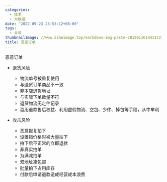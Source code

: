 ```yaml
---
categories:
  - 技术
  - 大数据
date: "2022-09-23 23:53:12+08:00"
tags:
  - 业务
thumbnailImage: //www.azheimage.top/markdown-img-paste-20190110144117219.png
title: 恶意订单
---
```


恶意订单

<!--more-->

- 退货风险

  - 物流单号被重复使用
  - 与退货订单商品不一致
  - 非本店退货地址
  - 与实际下单数量不符
  - 退货物流无走件记录
  - 滥用退款售后权益、利用虚假物流、空包、少件、掉包等手段，从中牟利

- 攻击风险
  - 恶意报复拍下
  - 设置错价格时被大量拍下
  - 拍下后不正常的立即退款
  - 非真实拍单
  - 为满减拍单
  - 双地址凑包邮
  - 批量拍下占用库存
  - 付款后申请退款造成经营成本浪费
